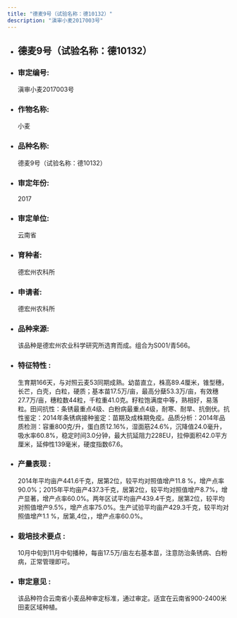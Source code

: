 ```yaml
---
title: "德麦9号（试验名称：德10132）"
description: "滇审小麦2017003号"
---
```

* ## 德麦9号（试验名称：德10132）
* ###  审定编号:  
   滇审小麦2017003号

*  ### 作物名称:  
   小麦

*   ###  品种名称: 
    德麦9号（试验名称：德10132）

*   ### 审定年份: 
    2017

*   ### 审定单位:  
    云南省

*   ### 育种者:  
    德宏州农科所

*   ### 申请者:  
    德宏州农科所

*   ### 品种来源:  
    该品种是德宏州农业科学研究所选育而成。组合为S001/青566。

*   ### 特征特性 : 
    生育期166天，与对照云麦53同期成熟。幼苗直立，株高89.4厘米，锥型穗，长芒，白壳，白粒，硬质；基本苗17.5万/亩，最高分蘖53.3万/亩，有效穗27.7万/亩，穗粒数44粒，千粒重41.0克。籽粒饱满度中等，熟相好，易落粒。田间抗性：条锈最重点4级、白粉病最重点4级，耐寒、耐旱、抗倒伏。抗性鉴定：2014年条锈病接种鉴定：苗期及成株期免疫。品质分析：2014年品质检测：容重800克/升，蛋白质12.16%，湿面筋24.6%，沉降值24.0毫升，吸水率60.8%，稳定时间3.0分钟，最大抗延阻力228EU，拉伸面积42.0平方厘米，延伸性139毫米，硬度指数67.6。

*   ### 产量表现 : 
    2014年平均亩产441.6千克，居第2位，较平均对照值增产11.8 %，增产点率90.0%；2015年平均亩产437.3千克，居第2位，较平均对照值增产8.7%，增产显著，增产点率60.0%。两年区试平均亩产439.4千克，居第2位，较平均对照值增产9.5%，增产点率75.0%。生产试验平均亩产429.3千克，较平均对照值增产1.1 %，居第,4位，，增产点率60.0%。

*   ### 栽培技术要点 : 
    10月中旬到11月中旬播种，每亩17.5万/亩左右基本苗，注意防治条锈病、白粉病，正常管理即可。

*   ### 审定意见 : 
    该品种符合云南省小麦品种审定标准，通过审定。适宜在云南省900-2400米田麦区域种植。
